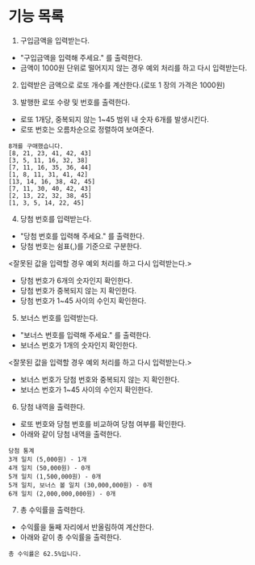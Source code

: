 # 기능 목록

1. 구입금액을 입력받는다.
- "구입금액을 입력해 주세요." 를 출력한다.
- 금액이 1000원 단위로 떨어지지 않는 경우 예외 처리를 하고 다시 입력받는다.

2. 입력받은 금액으로 로또 개수를 계산한다.(로또 1 장의 가격은 1000원)

3. 발행한 로또 수량 및 번호를 출력한다.
- 로또 1개당, 중복되지 않는 1~45 범위 내 숫자 6개를 발생시킨다.
- 로또 번호는 오름차순으로 정렬하여 보여준다.
```
8개를 구매했습니다.
[8, 21, 23, 41, 42, 43] 
[3, 5, 11, 16, 32, 38] 
[7, 11, 16, 35, 36, 44] 
[1, 8, 11, 31, 41, 42] 
[13, 14, 16, 38, 42, 45] 
[7, 11, 30, 40, 42, 43] 
[2, 13, 22, 32, 38, 45] 
[1, 3, 5, 14, 22, 45]
```

4. 당첨 번호를 입력받는다.
- "당첨 번호를 입력해 주세요." 를 출력한다.
- 당첨 번호는 쉼표(,)를 기준으로 구분한다.

<잘못된 값을 입력할 경우 예외 처리를 하고 다시 입력받는다.>
- 당첨 번호가 6개의 숫자인지 확인한다.
- 당첨 번호가 중복되지 않는 지 확인한다.
- 당첨 번호가 1~45 사이의 수인지 확인한다.


5. 보너스 번호를 입력받는다.
- "보너스 번호를 입력해 주세요." 를 출력한다.
- 보너스 번호가 1개의 숫자인지 확인한다.

<잘못된 값을 입력할 경우 예외 처리를 하고 다시 입력받는다.>
- 보너스 번호가 당첨 번호와 중복되지 않는 지 확인한다.
- 보너스 번호가 1~45 사이의 수인지 확인한다.


6. 당첨 내역을 출력한다.
- 로또 번호와 당첨 번호를 비교하여 당첨 여부를 확인한다.
- 아래와 같이 당첨 내역을 출력한다.
```
당첨 통계
3개 일치 (5,000원) - 1개
4개 일치 (50,000원) - 0개
5개 일치 (1,500,000원) - 0개
5개 일치, 보너스 볼 일치 (30,000,000원) - 0개
6개 일치 (2,000,000,000원) - 0개
```

7. 총 수익률을 출력한다. 
- 수익률을 둘째 자리에서 반올림하여 계산한다.
- 아래와 같이 총 수익률을 출력한다.
```
총 수익률은 62.5%입니다.
```